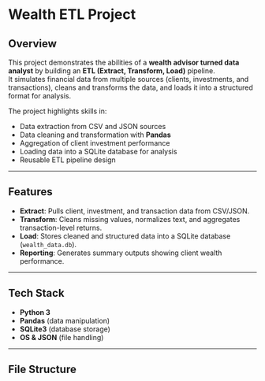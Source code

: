 # Wealth ETL Project

## Overview
This project demonstrates the abilities of a **wealth advisor turned data analyst** by building an **ETL (Extract, Transform, Load)** pipeline.  
It simulates financial data from multiple sources (clients, investments, and transactions), cleans and transforms the data, and loads it into a structured format for analysis.

The project highlights skills in:
- Data extraction from CSV and JSON sources
- Data cleaning and transformation with **Pandas**
- Aggregation of client investment performance
- Loading data into a SQLite database for analysis
- Reusable ETL pipeline design

---

## Features
- **Extract**: Pulls client, investment, and transaction data from CSV/JSON.
- **Transform**: Cleans missing values, normalizes text, and aggregates transaction-level returns.
- **Load**: Stores cleaned and structured data into a SQLite database (`wealth_data.db`).
- **Reporting**: Generates summary outputs showing client wealth performance.

---

## Tech Stack
- **Python 3**
- **Pandas** (data manipulation)
- **SQLite3** (database storage)
- **OS & JSON** (file handling)

---

## File Structure
